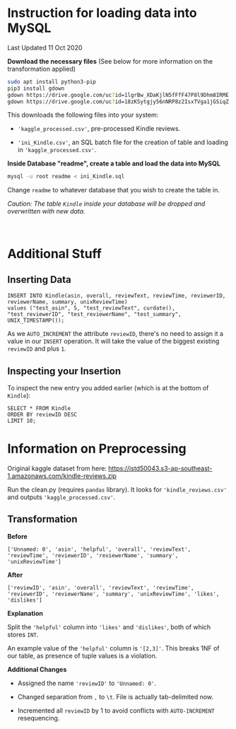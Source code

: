 # Instruction for loading data into MySQL



Last Updated 11 Oct 2020



**Download the necessary files** (See below for more information on the transformation applied)

```bash
sudo apt install python3-pip
pip3 install gdown
gdown https://drive.google.com/uc?id=1lgrBw_XDaKjlN5fFfF47P8l9Dhm8IRME
gdown https://drive.google.com/uc?id=18zKSytgjy56nNRP8z2IsxTVga1jGSiqZ
```

This downloads the following files into your system:

- `'kaggle_processed.csv'`, pre-processed Kindle reviews.

- `'ini_Kindle.csv'`, an SQL batch file for the creation of table and loading in `'kaggle_processed.csv'`.



**Inside Database "readme", create a table and load the data into MySQL**

```bash
mysql -u root readme < ini_Kindle.sql
```

Change `readme` to whatever database that you wish to create the table in. 

*Caution: The table `Kindle` inside your database will be dropped and overwritten with new data.*



<br>





# Additional Stuff



## Inserting Data



```mysql
INSERT INTO Kindle(asin, overall, reviewText, reviewTime, reviewerID, reviewerName, summary, unixReviewTime) 
values ("test_asin", 5, "test_reviewText", curdate(), "test_reviewerID", "test_reviewerName", "test_summary", UNIX_TIMESTAMP());
```

As we `AUTO_INCREMENT` the attribute `reviewID`, there's no need to assign it a value in our `INSERT` operation. It will take the value of the biggest existing `reviewID` and plus `1`.



## Inspecting your Insertion



To inspect the new entry you added earlier (which is at the bottom of `Kindle`):

```mysql
SELECT * FROM Kindle
ORDER BY reviewID DESC
LIMIT 10;
```







# Information on Preprocessing



Original kaggle dataset from here: https://istd50043.s3-ap-southeast-1.amazonaws.com/kindle-reviews.zip



Run the clean.py (requires `pandas` library). It looks for `'kindle_reviews.csv'` and outputs `'kaggle_processed.csv'`.



## Transformation

**Before**

`['Unnamed: 0', 'asin', 'helpful', 'overall', 'reviewText', 'reviewTime', 'reviewerID', 'reviewerName', 'summary', 'unixReviewTime']`

**After**

`['reviewID', 'asin', 'overall', 'reviewText', 'reviewTime', 'reviewerID', 'reviewerName', 'summary', 'unixReviewTime', 'likes', 'dislikes']`

**Explanation**

Split the `'helpful'` column into `'likes'` and `'dislikes'`, both of which stores `INT`.

An example value of the `'helpful'` column is `'[2,3]'`. This breaks 1NF of our table, as presence of tuple values is a violation. 

**Additional Changes**

- Assigned the name `'reviewID'` to `'Unnamed: 0'`.
- Changed separation from `,` to `\t`. File is actually tab-delimited now.

- Incremented all `reviewID` by 1 to avoid conflicts with `AUTO-INCREMENT` resequencing.